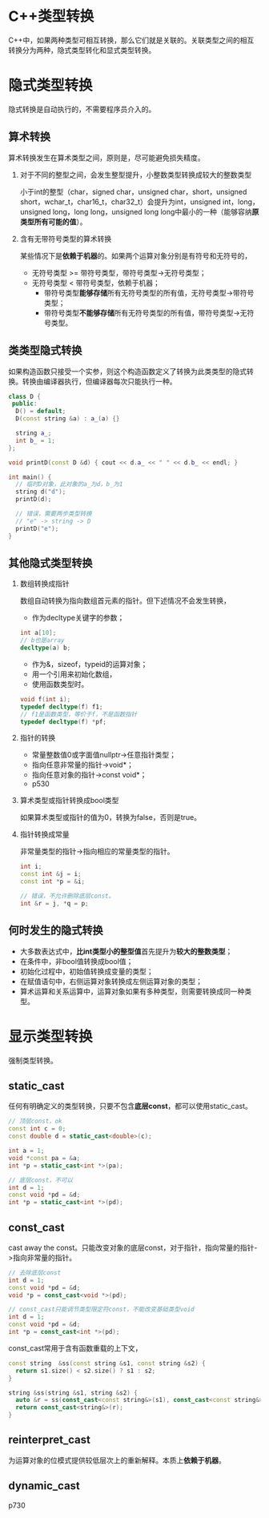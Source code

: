# C++类型转换

C++中，如果两种类型可相互转换，那么它们就是关联的。关联类型之间的相互转换分为两种，隐式类型转化和显式类型转换。

# 隐式类型转换

隐式转换是自动执行的，不需要程序员介入的。

## 算术转换

算术转换发生在算术类型之间，原则是，尽可能避免损失精度。

1. 对于不同的整型之间，会发生整型提升，小整数类型转换成较大的整数类型

    小于int的整型（char，signed char，unsigned char，short，unsigned short，wchar_t，char16_t，char32_t）会提升为int，unsigned int，long，unsigned long，long long，unsigned long long中最小的一种（能够容纳**原类型所有可能的值**）。

2. 含有无带符号类型的算术转换

    某些情况下是**依赖于机器**的。如果两个运算对象分别是有符号和无符号的，
    * 无符号类型 >= 带符号类型，带符号类型->无符号类型；
    * 无符号类型 < 带符号类型，依赖于机器；
        * 带符号类型**能够存储**所有无符号类型的所有值，无符号类型->带符号类型；
        * 带符号类型**不能够存储**所有无符号类型的所有值，带符号类型->无符号类型。

## 类类型隐式转换

如果构造函数只接受一个实参，则这个构造函数定义了转换为此类类型的隐式转换。转换由编译器执行，但编译器每次只能执行一种。

```cpp
class D {
 public:
  D() = default;
  D(const string &a) : a_(a) {}

  string a_;
  int b_ = 1;
};

void printD(const D &d) { cout << d.a_ << " " << d.b_ << endl; }

int main() {
  // 临时D对象，此对象的a_为d，b_为1
  string d("d");
  printD(d);

  // 错误，需要两步类型转换
  // "e" -> string -> D
  printD("e");
}
```

## 其他隐式类型转换

1. 数组转换成指针

    数组自动转换为指向数组首元素的指针。但下述情况不会发生转换，
    * 作为decltype关键字的参数；
    ```cpp
    int a[10];
    // b也是array
    decltype(a) b;
    ```
    * 作为&，sizeof，typeid的运算对象；
    * 用一个引用来初始化数组，
    * 使用函数类型时。
    ```cpp
    void f(int i);
    typedef decltype(f) f1;
    // f1是函数类型，等价于f，不是函数指针
    typedef decltype(f) *pf;
    ```

2. 指针的转换

    * 常量整数值0或字面值nullptr->任意指针类型；
    * 指向任意非常量的指针->void*；
    * 指向任意对象的指针->const void*；
    * p530

3. 算术类型或指针转换成bool类型

    如果算术类型或指针的值为0，转换为false，否则是true。

4. 指针转换成常量

    非常量类型的指针->指向相应的常量类型的指针。

    ```cpp
    int i;
    const int &j = i;
    const int *p = &i;

    // 错误，不允许删除底层const。
    int &r = j, *q = p;
    ```

## 何时发生的隐式转换

* 大多数表达式中，**比int类型小的整型值**首先提升为**较大的整数类型**；
* 在条件中，非bool值转换成bool值；
* 初始化过程中，初始值转换成变量的类型；
* 在赋值语句中，右侧运算对象转换成左侧运算对象的类型；
* 算术运算和关系运算中，运算对象如果有多种类型，则需要转换成同一种类型。

# 显示类型转换

强制类型转换。

## static_cast

任何有明确定义的类型转换，只要不包含**底层const**，都可以使用static_cast。

```cpp
// 顶层const，ok
const int c = 0;
const double d = static_cast<double>(c);

int a = 1;
void *const pa = &a;
int *p = static_cast<int *>(pa);

// 底层const，不可以
int d = 1;
const void *pd = &d;
int *p = static_cast<int *>(pd);
```

## const_cast

cast away the const。只能改变对象的底层const，对于指针，指向常量的指针->指向非常量的指针。

```cpp
// 去除底层const
int d = 1;
const void *pd = &d;
void *p = const_cast<void *>(pd);

// const_cast只能调节类型限定符const，不能改变基础类型void
int d = 1;
const void *pd = &d;
int *p = const_cast<int *>(pd);
```

const_cast常用于含有函数重载的上下文，

```cpp
const string  &ss(const string &s1, const string &s2) {
  return s1.size() < s2.size() ? s1 : s2;
}

string &ss(string &s1, string &s2) {
  auto &r = ss(const_cast<const string&>(s1), const_cast<const string&>(s2));
  return const_cast<string&>(r);
}
```

## reinterpret_cast

为运算对象的位模式提供较低层次上的重新解释。本质上**依赖于机器**。

## dynamic_cast

p730